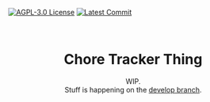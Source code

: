 [![AGPL-3.0 License](https://img.shields.io/github/license/yuri-becker/chore-tracker-thing?style=for-the-badge&logo=gnu&logoColor=white&color=%23A42E2B )](https://github.com/yuri-becker/chore-tracker-thing/blob/develop/LICENSE.md)
[![Latest Commit](https://img.shields.io/github/last-commit/yuri-becker/chore-tracker-thing?style=for-the-badge)](https://github.com/yuri-becker/cchore-tracker-thing/commits/develop)

<br />
<div align="center">

  <h1 align="center"><strong>Chore Tracker Thing</strong></h1>

  <p align="center">
    WIP.<br/> Stuff is happening on the <a href="https://github.com/yuri-becker/chore-tracker-thing/tree/develop">develop branch</a>.
  </p>
</div>
<br/>
